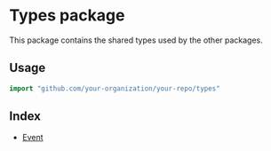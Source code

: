 # Types package

This package contains the shared types used by the other packages.

## Usage

```go
import "github.com/your-organization/your-repo/types"
```

## Index

- [Event](docs/event.md)
